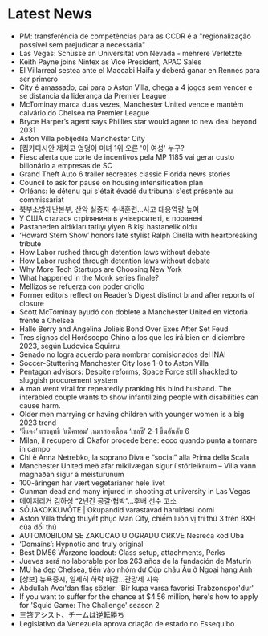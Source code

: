 # Latest News
-  PM: transferência de competências para as CCDR é a "regionalização possível sem prejudicar a necessária"
-  Las Vegas: Schüsse an Universität von Nevada - mehrere Verletzte
-  Keith Payne joins Nintex as Vice President, APAC Sales
-  El Villarreal sestea ante el Maccabi Haifa y deberá ganar en Rennes para ser primero
-  City é amassado, cai para o Aston Villa, chega a 4 jogos sem vencer e se distancia da liderança da Premier League
-  McTominay marca duas vezes, Manchester United vence e mantém calvário do Chelsea na Premier League
-  Bryce Harper’s agent says Phillies star would agree to new deal beyond 2031
-  Aston Villa pobijedila Manchester City
-  [킴카다시안 제치고 엉덩이 미녀 1위 오른 '이 여성' 누구?
-  Fiesc alerta que corte de incentivos pela MP 1185 vai gerar custo bilionário a empresas de SC
-  Grand Theft Auto 6 trailer recreates classic Florida news stories
-  Council to ask for pause on housing intensification plan
-  Orléans: le détenu qui s'était évadé du tribunal s'est présenté au commissariat
-  북부소방재난본부, 산악 실종자 수색훈련…사고 대응역량 높여
-  У США сталася стрілянина в університеті, є поранені
-  Pastaneden aldıkları tatlıyı yiyen 8 kişi hastanelik oldu
-  ‘Howard Stern Show’ honors late stylist Ralph Cirella with heartbreaking tribute
-  How Labor rushed through detention laws without debate
-  How Labor rushed through detention laws without debate
-  Why More Tech Startups are Choosing New York
-  What happened in the Monk series finale?
-  Mellizos se refuerza con poder criollo
-  Former editors reflect on Reader’s Digest distinct brand after reports of closure
-  Scott McTominay ayudó con doblete a Manchester United en victoria frente a Chelsea
-  Halle Berry and Angelina Jolie’s Bond Over Exes After Set Feud
-  Tres signos del Horóscopo Chino a los que les irá bien en diciembre 2023, según Ludovica Squirru
-  Senado no logra acuerdo para nombrar comisionados del INAI
-  Soccer-Stuttering Manchester City lose 1-0 to Aston Villa
-  Pentagon advisors: Despite reforms, Space Force still shackled to sluggish procurement system
-  A man went viral for repeatedly pranking his blind husband. The interabled couple wants to show infantilizing people with disabilities can cause harm.
-  Older men marrying or having children with younger women is a big 2023 trend
-  ‘ผีแดง’ แรงฤทธิ์ ‘แม็คทอม’ เหมาสองเฉือน ‘เชลซี’ 2-1 ขึ้นอันดับ 6
-  Milan, il recupero di Okafor procede bene: ecco quando punta a tornare in campo
-  Chi è Anna Netrebko, la soprano Diva e “social” alla Prima della Scala
-  Manchester United með afar mikilvægan sigur í stórleiknum – Villa vann magnaðan sigur á meisturunum
-  100-åringen har vært vegetarianer hele livet
-  Gunman dead and many injured in shooting at university in Las Vegas
-  메이저리거 김하성 “2년간 공갈·협박”…후배 선수 고소
-  SÕJAKOKKUVÕTE | Okupandid varastavad haruldasi loomi
-  Aston Villa thắng thuyết phục Man City, chiếm luôn vị trí thứ 3 trên BXH của đối thủ
-  AUTOMOBILOM SE ZAKUCAO U OGRADU CRKVE Nesreća kod Uba
-  ‘Domains’: Hypnotic and truly original
-  Best DM56 Warzone loadout: Class setup, attachments, Perks
-  Jueves será no laborable por los 263 años de la fundación de Maturín
-  MU hạ đẹp Chelsea, tiến vào nhóm dự Cúp châu Âu ở Ngoại hạng Anh
-  [상보] 뉴욕증시, 일제히 하락 마감…관망세 지속
-  Abdullah Avcı'dan flaş sözler: 'Bir kupa varsa favorisi Trabzonspor'dur'
-  If you want to suffer for the chance at $4.56 million, here's how to apply for 'Squid Game: The Challenge' season 2
-  三笘アシスト、チームは逆転勝ち
-  Legislativo da Venezuela aprova criação de estado no Essequibo
